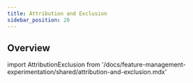 ```yaml
---
title: Attribution and Exclusion
sidebar_position: 20
---
```


## Overview

import AttributionExclusion from '/docs/feature-management-experimentation/shared/attribution-and-exclusion.mdx'

<AttributionExclusion />